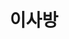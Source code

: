 ---
id: 1
title: 이사방
caption: 모든 이사를 완벽하게!
url: https://leaderscpa.com/merchant/isabang/
view: https://raw.githubusercontent.com/didgustm/image/main/view/isabang_view.webp
thumnail: https://github.com/didgustm/image/blob/main/thumnail/isabang.jpg?raw=true
category: Life
device: PC, Mobile
---